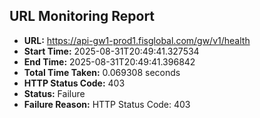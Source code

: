 ## URL Monitoring Report

- **URL:** https://api-gw1-prod1.fisglobal.com/gw/v1/health
- **Start Time:** 2025-08-31T20:49:41.327534
- **End Time:** 2025-08-31T20:49:41.396842
- **Total Time Taken:** 0.069308 seconds
- **HTTP Status Code:** 403
- **Status:** Failure
- **Failure Reason:** HTTP Status Code: 403
